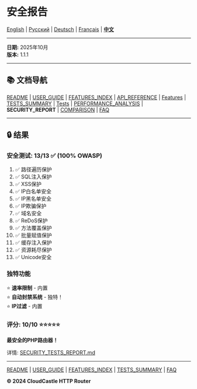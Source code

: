 # 安全报告

[English](../en/SECURITY_REPORT.md) | [Русский](../ru/SECURITY_REPORT.md) | [Deutsch](../de/SECURITY_REPORT.md) | [Français](../fr/SECURITY_REPORT.md) | [**中文**](SECURITY_REPORT.md)

---

**日期:** 2025年10月  
**版本:** 1.1.1

---

## 📚 文档导航

[README](../../README.md) | [USER_GUIDE](USER_GUIDE.md) | [FEATURES_INDEX](FEATURES_INDEX.md) | [API_REFERENCE](API_REFERENCE.md) | [Features](features/) | [TESTS_SUMMARY](TESTS_SUMMARY.md) | [Tests](tests/) | [PERFORMANCE_ANALYSIS](PERFORMANCE_ANALYSIS.md) | **SECURITY_REPORT** | [COMPARISON](COMPARISON.md) | [FAQ](FAQ.md)

---

## 🔒 结果

### 安全测试: 13/13 ✅ (100% OWASP)

1. ✅ 路径遍历保护
2. ✅ SQL注入保护
3. ✅ XSS保护
4. ✅ IP白名单安全
5. ✅ IP黑名单安全
6. ✅ IP欺骗保护
7. ✅ 域名安全
8. ✅ ReDoS保护
9. ✅ 方法覆盖保护
10. ✅ 批量赋值保护
11. ✅ 缓存注入保护
12. ✅ 资源耗尽保护
13. ✅ Unicode安全

### 独特功能

⭐ **速率限制** - 内置  
⭐ **自动封禁系统** - 独特！  
⭐ **IP过滤** - 内置

### 评分: 10/10 ⭐⭐⭐⭐⭐

**最安全的PHP路由器！**

详情: [SECURITY_TESTS_REPORT.md](tests/SECURITY_TESTS_REPORT.md)

---

[README](../../README.md) | [USER_GUIDE](USER_GUIDE.md) | [FEATURES_INDEX](FEATURES_INDEX.md) | [TESTS_SUMMARY](TESTS_SUMMARY.md) | [FAQ](FAQ.md)

**© 2024 CloudCastle HTTP Router**